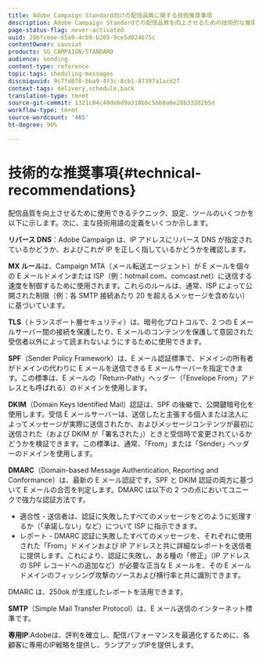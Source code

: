 ```yaml
---
title: Adobe Campaign Standard向けの配信品質に関する技術推奨事項
description: Adobe Campaign Standardでの配信品質を向上させるための技術的な推奨事項をご覧ください。
page-status-flag: never-activated
uuid: 286fceee-65a9-4cb9-b205-9ce5d024675c
contentOwner: sauviat
products: SG_CAMPAIGN/STANDARD
audience: sending
content-type: reference
topic-tags: sheduling-messages
discoiquuid: 9c7fd670-bba9-4f3c-8cb1-87397a1acd27
context-tags: delivery,schedule,back
translation-type: tm+mt
source-git-commit: 1321c84c49de6d9a318bbc5bb8a0e28b332d2b5d
workflow-type: tm+mt
source-wordcount: '465'
ht-degree: 90%

---
```



# 技術的な推奨事項{#technical-recommendations}

配信品質を向上させるために使用できるテクニック、設定、ツールのいくつかを以下に示します。次に、主な技術用語の定義をいくつか示します。

**リバース DNS**：Adobe Campaign は、IP アドレスにリバース DNS が指定されているかどうか、およびこれが IP を正しく指しているかどうかを確認します。

**MX ルール**&#x200B;は、Campaign MTA（メール転送エージェント）が E メールを個々の E メールドメインまたは ISP（例：hotmail.com、comcast.net）に送信する速度を制御するために使用されます。これらのルールは、通常、ISP によって公開された制限（例：各 SMTP 接続あたり 20 を超えるメッセージを含めない）に基づいています。

**TLS**（トランスポート層セキュリティ）は、暗号化プロトコルで、2 つの E メールサーバー間の接続を保護したり、E メールのコンテンツを保護して意図された受信者以外によって読まれないようにするために使用できます。

**SPF**（Sender Policy Framework）は、E メール認証標準で、ドメインの所有者がドメインの代わりに E メールを送信できる E メールサーバーを指定できます。この標準は、E メールの「Return-Path」ヘッダー（「Envelope From」アドレスとも呼ばれる）のドメインを使用します。

**DKIM**（Domain Keys Identified Mail）認証は、SPF の後継で、公開鍵暗号化を使用します。受信 E メールサーバーは、送信したと主張する個人または法人によってメッセージが実際に送信されたか、およびメッセージコンテンツが最初に送信された（および DKIM が「署名された」）ときと受信時で変更されているかどうかを検証できます。この標準は、通常、「From」または「Sender」ヘッダーのドメインを使用します。

**DMARC**（Domain-based Message Authentication, Reporting and Conformance）は、最新の E メール認証です。SPF と DKIM 認証の両方に基づいて E メールの合否を判定します。DMARC は以下の 2 つの点においてユニークで強力な認証方法です。
* 適合性 - 送信者は、認証に失敗したすべてのメッセージをどのように処理するか（「承諾しない」など）について ISP に指示できます。
* レポート - DMARC 認証に失敗したすべてのメッセージを、それぞれに使用された「From」ドメインおよび IP アドレスと共に詳細なレポートを送信者に提供します。これにより、認証に失敗し、ある種の「修正」（IP アドレスの SPF レコードへの追加など）が必要な正当な E メールを、その E メールドメインのフィッシング攻撃のソースおよび横行率と共に識別できます。

DMARC は、250ok が生成したレポートを活用できます。

**SMTP**（Simple Mail Transfer Protocol）は、E メール送信のインターネット標準です。

**専用IP**:Adobeは、評判を確立し、配信パフォーマンスを最適化するために、各顧客に専用のIP戦略を提供し、ランプアップIPを提供します。
